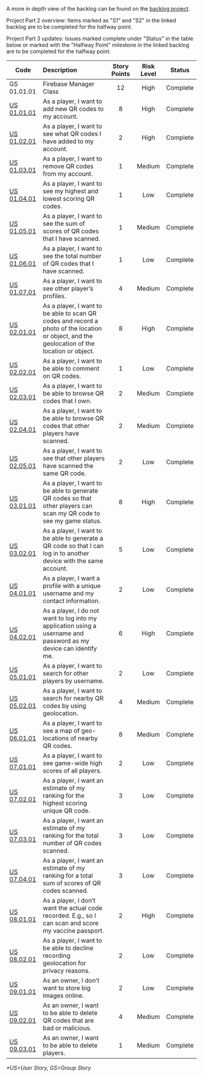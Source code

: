 A more in depth view of the backlog can be found on the [backlog project](https://github.com/CMPUT301W22T36/CodeHunters/projects/1).

Project Part 2 overview: Items marked as "S1" and "S2" in the linked backlog are to be completed for the halfway point.

Project Part 3 updates: Issues marked complete under "Status" in the table below or marked with the "Halfway Point" milestone in the linked backlog are to be completed for the halfway point.


| **Code** | **Description** | **Story Points** | **Risk Level** | **Status** |
| --- | :-- | :-: | :-: | :-: |
| GS 01.01.01 | Firebase Manager Class | 12 | High | Complete |
| [US 01.01.01](https://github.com/CMPUT301W22T36/CodeHunters/issues/3) | As a player, I want to add new QR codes to my account. | 8 | High | Complete |
| [US 01.02.01](https://github.com/CMPUT301W22T36/CodeHunters/issues/10) | As a player, I want to see what QR codes I have added to my account. | 2 | High | Complete |
| [US 01.03.01](https://github.com/CMPUT301W22T36/CodeHunters/issues/17) | As a player, I want to remove QR codes from my account. | 1 | Medium | Complete |
| [US 01.04.01](https://github.com/CMPUT301W22T36/CodeHunters/issues/19) | As a player, I want to see my highest and lowest scoring QR codes. | 1 | Low | Complete |
| [US 01.05.01](https://github.com/CMPUT301W22T36/CodeHunters/issues/20) | As a player, I want to see the sum of scores of QR codes that I have scanned. | 1 | Medium | Complete |
| [US 01.06.01](https://github.com/CMPUT301W22T36/CodeHunters/issues/21) | As a player, I want to see the total number of QR codes that I have scanned. | 1 | Low | Complete |
| [US 01.07.01](https://github.com/CMPUT301W22T36/CodeHunters/issues/24) | As a player, I want to see other player’s profiles. | 4 | Medium | Complete |
| [US 02.01.01](https://github.com/CMPUT301W22T36/CodeHunters/issues/5) | As a player, I want to be able to scan QR codes and record a photo of the location or object, and the geolocation of the location or object. | 8 | High | Complete |
| [US 02.02.01](https://github.com/CMPUT301W22T36/CodeHunters/issues/11) | As a player, I want to be able to comment on QR codes. | 1 | Low | Complete |
| [US 02.03.01](https://github.com/CMPUT301W22T36/CodeHunters/issues/13) | As a player, I want to be able to browse QR codes that I own. | 2 | Medium | Complete |
| [US 02.04.01](https://github.com/CMPUT301W22T36/CodeHunters/issues/15) | As a player, I want to be able to browse QR codes that other players have scanned. | 2 | Medium | Complete |
| [US 02.05.01](https://github.com/CMPUT301W22T36/CodeHunters/issues/18) | As a player, I want to see that other players have scanned the same QR code. | 2 | Low | Complete |
| [US 03.01.01](https://github.com/CMPUT301W22T36/CodeHunters/issues/6) | As a player, I want to be able to generate QR codes so that other players can scan my QR code to see my game status. | 8 | High | Complete |
| [US 03.02.01](https://github.com/CMPUT301W22T36/CodeHunters/issues/22) | As a player, I want to be able to generate a QR code so that I can log in to another device with the same account.  | 5 | Low | Complete |
| [US 04.01.01](https://github.com/CMPUT301W22T36/CodeHunters/issues/25) | As a player, I want a profile with a unique username and my contact information. | 2 | Low | Complete |
| [US 04.02.01](https://github.com/CMPUT301W22T36/CodeHunters/issues/27) | As a player, I do not want to log into my application using a username and password as my device can identify me. | 6 | High | Complete |
| [US 05.01.01](https://github.com/CMPUT301W22T36/CodeHunters/issues/1) | As a player, I want to search for other players by username. | 2 | Low | Complete |
| [US 05.02.01](https://github.com/CMPUT301W22T36/CodeHunters/issues/8) | As a player, I want to search for nearby QR codes by using geolocation. | 4 | Medium | Complete |
| [US 06.01.01](https://github.com/CMPUT301W22T36/CodeHunters/issues/16) | As a player, I want to see a map of geo-locations of nearby QR codes. | 8 | Medium | Complete |
| [US 07.01.01](https://github.com/CMPUT301W22T36/CodeHunters/issues/4) | As a player, I want to see game-wide high scores of all players. | 2 | Low | Complete |
| [US 07.02.01](https://github.com/CMPUT301W22T36/CodeHunters/issues/23) | As a player, I want an estimate of my ranking for the highest scoring unique QR code. | 3 | Low | Complete |
| [US 07.03.01](https://github.com/CMPUT301W22T36/CodeHunters/issues/26) | As a player, I want an estimate of my ranking for the total number of QR codes scanned. | 3 | Low | Complete |
| [US 07.04.01](https://github.com/CMPUT301W22T36/CodeHunters/issues/28) | As a player, I want an estimate of my ranking for a total sum of scores of QR codes scanned. | 3 | Low | Complete |
| [US 08.01.01](https://github.com/CMPUT301W22T36/CodeHunters/issues/2) | As a player, I don’t want the actual code recorded. E.g., so I can scan and score my vaccine passport. | 2 | High | Complete |
| [US 08.02.01](https://github.com/CMPUT301W22T36/CodeHunters/issues/7) | As a player, I want to be able to decline recording geolocation for privacy reasons. | 2 | Low | Complete |
| [US 09.01.01](https://github.com/CMPUT301W22T36/CodeHunters/issues/9) | As an owner, I don’t want to store big images online. | 2 | Low | Complete |
| [US 09.02.01](https://github.com/CMPUT301W22T36/CodeHunters/issues/12) | As an owner, I want to be able to delete QR codes that are bad or malicious. | 4 | Medium | Complete |
| [US 09.03.01](https://github.com/CMPUT301W22T36/CodeHunters/issues/14) | As an owner, I want to be able to delete players. | 1 | Medium | Complete |

*\*US=User Story, GS=Group Story*

